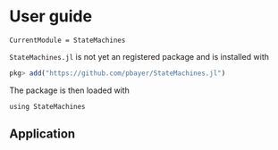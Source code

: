 # User guide

```@meta
CurrentModule = StateMachines
```

`StateMachines.jl` is not yet an registered package and is installed with

```julia
pkg> add("https://github.com/pbayer/StateMachines.jl")
```

The package is then loaded with

```@repl usage
using StateMachines
```

## Application
